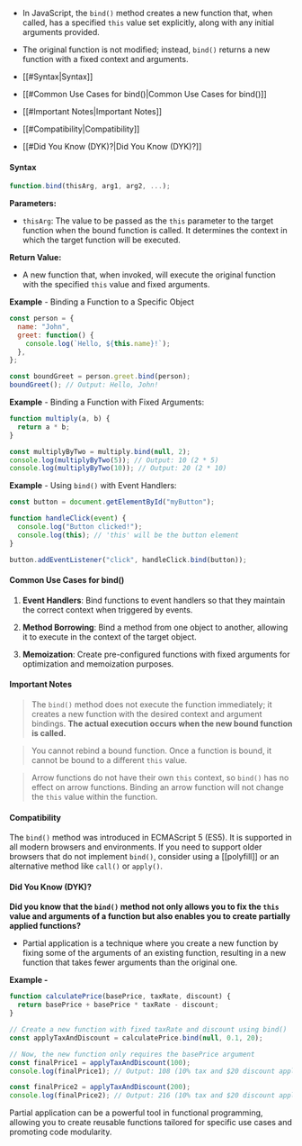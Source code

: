- In JavaScript, the `bind()` method creates a new function that, when called, has a specified `this` value set explicitly, along with any initial arguments provided. 
- The original function is not modified; instead, `bind()` returns a new function with a fixed context and arguments.

- [[#Syntax|Syntax]]
- [[#Common Use Cases for bind()|Common Use Cases for bind()]]
- [[#Important Notes|Important Notes]]
- [[#Compatibility|Compatibility]]
- [[#Did You Know (DYK)?|Did You Know (DYK)?]]
#### Syntax
```javascript
function.bind(thisArg, arg1, arg2, ...);
```

**Parameters:**
- `thisArg`: The value to be passed as the `this` parameter to the target function when the bound function is called. It determines the context in which the target function will be executed.

**Return Value:**
- A new function that, when invoked, will execute the original function with the specified `this` value and fixed arguments.

**Example** - Binding a Function to a Specific Object
```javascript
const person = {
  name: "John",
  greet: function() {
    console.log(`Hello, ${this.name}!`);
  },
};

const boundGreet = person.greet.bind(person);
boundGreet(); // Output: Hello, John!
```

**Example** - Binding a Function with Fixed Arguments:
```javascript
function multiply(a, b) {
  return a * b;
}

const multiplyByTwo = multiply.bind(null, 2);
console.log(multiplyByTwo(5)); // Output: 10 (2 * 5)
console.log(multiplyByTwo(10)); // Output: 20 (2 * 10)
```

**Example** - Using `bind()` with Event Handlers:
```javascript
const button = document.getElementById("myButton");

function handleClick(event) {
  console.log("Button clicked!");
  console.log(this); // 'this' will be the button element
}

button.addEventListener("click", handleClick.bind(button));
```

#### Common Use Cases for bind()

1. **Event Handlers**: Bind functions to event handlers so that they maintain the correct context when triggered by events.

2. **Method Borrowing**: Bind a method from one object to another, allowing it to execute in the context of the target object.

3. **Memoization**: Create pre-configured functions with fixed arguments for optimization and memoization purposes.

#### Important Notes

> The `bind()` method does not execute the function immediately; it creates a new function with the desired context and argument bindings. **The actual execution occurs when the new bound function is called.**

> You cannot rebind a bound function. Once a function is bound, it cannot be bound to a different `this` value.

> Arrow functions do not have their own `this` context, so `bind()` has no effect on arrow functions. Binding an arrow function will not change the `this` value within the function.

#### Compatibility

The `bind()` method was introduced in ECMAScript 5 (ES5). It is supported in all modern browsers and environments. If you need to support older browsers that do not implement `bind()`, consider using a [[polyfill]] or an alternative method like `call()` or `apply()`.

#### Did You Know (DYK)?

**Did you know that the `bind()` method not only allows you to fix the `this` value and arguments of a function but also enables you to create partially applied functions?** 

- Partial application is a technique where you create a new function by fixing some of the arguments of an existing function, resulting in a new function that takes fewer arguments than the original one.

**Example -**
```javascript
function calculatePrice(basePrice, taxRate, discount) {
  return basePrice + basePrice * taxRate - discount;
}

// Create a new function with fixed taxRate and discount using bind()
const applyTaxAndDiscount = calculatePrice.bind(null, 0.1, 20);

// Now, the new function only requires the basePrice argument
const finalPrice1 = applyTaxAndDiscount(100);
console.log(finalPrice1); // Output: 108 (10% tax and $20 discount applied)

const finalPrice2 = applyTaxAndDiscount(200);
console.log(finalPrice2); // Output: 216 (10% tax and $20 discount applied)
```

Partial application can be a powerful tool in functional programming, allowing you to create reusable functions tailored for specific use cases and promoting code modularity.